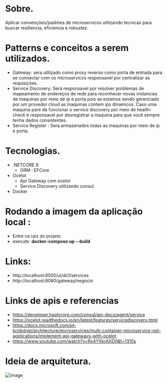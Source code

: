 # Sobre.
 Aplicar convenções/padrões de microservicos utilizando tecnicas para buscar resiliencia, eficiencia e robustez.

# Patterns e conceitos a serem utilizados.
  - Gateway: sera utilizado como proxy reverso como porta de entrada para se connectar com os microservicos responsavel por centralizar as requisições.
  - Service Discovery: Será responsavel por resolver problemas de mapeamento de endereços de rede para
    reconhecer novas instancias de maquinas por meio de ip e porta pois se estamos sendo gerenciado por um provedor cloud as maquinas contem ips dinamicos.
    Caso uma maquina pare de funcionar o service discovery por meio de health-check é responsavel por desregistrar a maquina para que você sempre tenha dados     consistentes. 
  - Service Register : Sera armazenados todas as maquinas por meio de ip e porta.
  
# Tecnologias.
  - .NETCORE 6
    - ORM : EFCore
  - Ocelot 
     - Api Gateway com ocelot
     - Service Discovery utilizando consul
  - Docker

 # Rodando a imagem da aplicação local :
   - Entre na raiz do projeto
   - execute: <b>docker-compose up --build</b>
   
 # Links:   
   - http://localhost:8500/ui/dc1/services
   - http://localhost:8080/gateway/negocio

 # Links de apis e referencias
   - https://developer.hashicorp.com/consul/api-docs/agent/service
   - https://ocelot.readthedocs.io/en/latest/features/servicediscovery.html
   - https://docs.microsoft.com/pt-br/dotnet/architecture/microservices/multi-container-microservice-net-applications/implement-api-gateways-with-ocelot
   - https://www.youtube.com/watch?v=Rx4YXkrAXD0&t=1310s
     
# Ideia de arquitetura.

 ![image](https://user-images.githubusercontent.com/25963928/201785934-2e04fac7-70bd-448b-9ba7-00247db04238.png)
    

